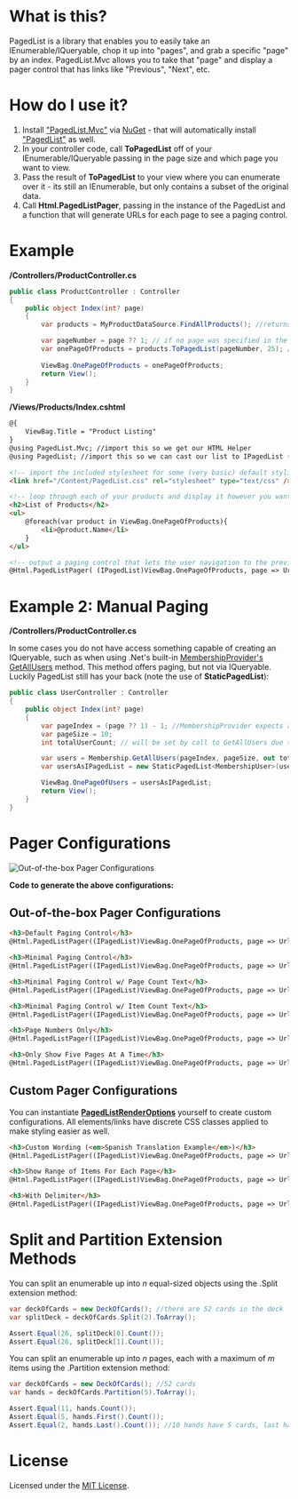 # What is this?

PagedList is a library that enables you to easily take an IEnumerable/IQueryable, chop it up into "pages", and grab a specific "page" by an index. PagedList.Mvc allows you to take that "page" and display a pager control that has links like "Previous", "Next", etc.

# How do I use it?

1. Install ["PagedList.Mvc"](http://nuget.org/List/Packages/PagedList.Mvc) via [NuGet](http://nuget.org) - that will automatically install ["PagedList"](http://nuget.org/List/Packages/PagedList) as well.
2. In your controller code, call **ToPagedList** off of your IEnumerable/IQueryable passing in the page size and which page you want to view.
3. Pass the result of **ToPagedList** to your view where you can enumerate over it - its still an IEnumerable, but only contains a subset of the original data.
4. Call **Html.PagedListPager**, passing in the instance of the PagedList and a function that will generate URLs for each page to see a paging control.

# Example

**/Controllers/ProductController.cs**

```csharp
public class ProductController : Controller
{
	public object Index(int? page)
	{
		var products = MyProductDataSource.FindAllProducts(); //returns IQueryable<Product> representing an unknown number of products. a thousand maybe?

		var pageNumber = page ?? 1; // if no page was specified in the querystring, default to the first page (1)
		var onePageOfProducts = products.ToPagedList(pageNumber, 25); // will only contain 25 products max because of the pageSize
		
		ViewBag.OnePageOfProducts = onePageOfProducts;
		return View();
	}
}
```

**/Views/Products/Index.cshtml**

```html
@{
	ViewBag.Title = "Product Listing"
}
@using PagedList.Mvc; //import this so we get our HTML Helper
@using PagedList; //import this so we can cast our list to IPagedList (only necessary because ViewBag is dynamic)

<!-- import the included stylesheet for some (very basic) default styling -->
<link href="/Content/PagedList.css" rel="stylesheet" type="text/css" />

<!-- loop through each of your products and display it however you want. we're just printing the name here -->
<h2>List of Products</h2>
<ul>
	@foreach(var product in ViewBag.OnePageOfProducts){
		<li>@product.Name</li>
	}
</ul>

<!-- output a paging control that lets the user navigation to the previous page, next page, etc -->
@Html.PagedListPager( (IPagedList)ViewBag.OnePageOfProducts, page => Url.Action("Index", new { page }) )
```

# Example 2: Manual Paging

**/Controllers/ProductController.cs**

In some cases you do not have access something capable of creating an IQueryable, such as when using .Net's built-in [MembershipProvider's GetAllUsers](http://msdn.microsoft.com/en-us/library/system.web.security.membershipprovider.getallusers.aspx) method. This method offers paging, but not via IQueryable. Luckily PagedList still has your back (note the use of **StaticPagedList**):

```csharp
public class UserController : Controller
{
	public object Index(int? page)
	{
		var pageIndex = (page ?? 1) - 1; //MembershipProvider expects a 0 for the first page
		var pageSize = 10;
		int totalUserCount; // will be set by call to GetAllUsers due to _out_ paramter :-|

		var users = Membership.GetAllUsers(pageIndex, pageSize, out totalUserCount);
		var usersAsIPagedList = new StaticPagedList<MembershipUser>(users, pageIndex + 1, pageSize, totalUserCount);

		ViewBag.OnePageOfUsers = usersAsIPagedList;
		return View();
	}
}
```

# Pager Configurations

![Out-of-the-box Pager Configurations](https://github.com/TroyGoode/PagedList/raw/master/misc/DefaultPagingControlStyles.png)

**Code to generate the above configurations:**

## Out-of-the-box Pager Configurations

```html
<h3>Default Paging Control</h3>
@Html.PagedListPager((IPagedList)ViewBag.OnePageOfProducts, page => Url.Action("Index", new { page = page }))

<h3>Minimal Paging Control</h3>
@Html.PagedListPager((IPagedList)ViewBag.OnePageOfProducts, page => Url.Action("Index", new { page = page }), PagedListRenderOptions.Minimal)

<h3>Minimal Paging Control w/ Page Count Text</h3>
@Html.PagedListPager((IPagedList)ViewBag.OnePageOfProducts, page => Url.Action("Index", new { page = page }), PagedListRenderOptions.MinimalWithPageCountText)

<h3>Minimal Paging Control w/ Item Count Text</h3>
@Html.PagedListPager((IPagedList)ViewBag.OnePageOfProducts, page => Url.Action("Index", new { page = page }), PagedListRenderOptions.MinimalWithItemCountText)

<h3>Page Numbers Only</h3>
@Html.PagedListPager((IPagedList)ViewBag.OnePageOfProducts, page => Url.Action("Index", new { page = page }), PagedListRenderOptions.PageNumbersOnly)

<h3>Only Show Five Pages At A Time</h3>
@Html.PagedListPager((IPagedList)ViewBag.OnePageOfProducts, page => Url.Action("Index", new { page = page }), PagedListRenderOptions.OnlyShowFivePagesAtATime)
```

## Custom Pager Configurations

You can instantiate [**PagedListRenderOptions**](https://github.com/TroyGoode/PagedList/blob/master/src/PagedList.Mvc/PagedListRenderOptions.cs) yourself to create custom configurations. All elements/links have discrete CSS classes applied to make styling easier as well.

```html
<h3>Custom Wording (<em>Spanish Translation Example</em>)</h3>
@Html.PagedListPager((IPagedList)ViewBag.OnePageOfProducts, page => Url.Action("Index", new { page = page }), new PagedListRenderOptions { LinkToFirstPageFormat = "<< Primera", LinkToPreviousPageFormat = "< Anterior", LinkToNextPageFormat = "Siguiente >", LinkToLastPageFormat = "&Uacute;ltima >>" })

<h3>Show Range of Items For Each Page</h3>
@Html.PagedListPager((IPagedList)ViewBag.OnePageOfProducts, page => Url.Action("Index", new { page = page }), new PagedListRenderOptions { FunctionToDisplayEachPageNumber = page => ((page - 1) * ViewBag.Names.PageSize + 1).ToString() + "-" + (((page - 1) * ViewBag.Names.PageSize) + ViewBag.Names.PageSize).ToString(), MaximumPageNumbersToDisplay = 5 })

<h3>With Delimiter</h3>
@Html.PagedListPager((IPagedList)ViewBag.OnePageOfProducts, page => Url.Action("Index", new { page = page }), new PagedListRenderOptions { DelimiterBetweenPageNumbers = "|" })
```

# Split and Partition Extension Methods

You can split an enumerable up into <em>n</em> equal-sized objects using the .Split extension method:

```csharp
var deckOfCards = new DeckOfCards(); //there are 52 cards in the deck
var splitDeck = deckOfCards.Split(2).ToArray();

Assert.Equal(26, splitDeck[0].Count());
Assert.Equal(26, splitDeck[1].Count());
```

You can split an enumerable up into <em>n</em> pages, each with a maximum of <em>m</em> items using the .Partition extension method:

```csharp
var deckOfCards = new DeckOfCards(); //52 cards
var hands = deckOfCards.Partition(5).ToArray();

Assert.Equal(11, hands.Count());
Assert.Equal(5, hands.First().Count());
Assert.Equal(2, hands.Last().Count()); //10 hands have 5 cards, last hand only has 2 cards
```

# License

Licensed under the [MIT License](http://www.opensource.org/licenses/mit-license.php).